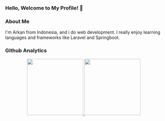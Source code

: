 ### Hello, Welcome to My Profile! 👋
### About Me
I'm Arkan from Indonesia, and i do web development. I really enjoy learning languages and frameworks like Laravel and Springboot.
### Github Analytics
<p align="center">
<a href="https://github.com/arkanrosyid">
  <img height="180em" src="https://github-readme-stats-eight-theta.vercel.app/api?username=arkanrosyid&show_icons=true&theme=algolia&include_all_commits=true&count_private=true"/>
  <img height="180em" src="https://github-readme-stats-eight-theta.vercel.app/api/top-langs/?username=arkanrosyid&layout=compact&langs_count=8&theme=algolia"/>
</a>
</p>

<!-- [![Arkan Rosyid's GitHub stats](https://github-readme-stats.vercel.app/api?username=arkanrosyid)](https://github.com/anuraghazra/github-readme-stats)
 -->
